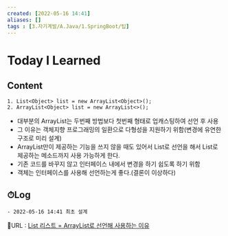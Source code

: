 ```yaml
---
created: [2022-05-16 14:41]
aliases: []
tags : [3.자기계발/A.Java/1.SpringBoot/팁]
---
```


# Today I Learned
## Content

```
1. List<Object> list = new ArrayList<Object>(); 
2. ArrayList<Object> list = new ArrayList<>();
```
- 대부분의 ArrayList는 두번째 방법보다 첫번째 형태로 업캐스팅하여 선언 후 사용
- 그 이유는 객체지향 프로그래밍의 일환으로 다형성을 지원하기 위함(변경에 유연한 구조로 미리 설계)
- ArrayList만이 제공하는 기능을 쓰지 않을 때도 있어서 List로 선언을 해서 List로 제공하는 메소드까지 사용 가능하게 한다.
- 기존 코드를 바꾸지 않고 인터페이스 내에서 변경을 하기 쉽도록 하기 위함
- 객체는 인터페이스를 사용해 선언하는게 좋다.(결론이 이상하다)

## ⏱Log
	- 2022-05-16 14:41 최초 설계


📙URL : [List 리스트 = ArrayList로 선언해 사용하는 이유](https://bibi6666667.tistory.com/m/236#:~:text=List%20list%20%3D%20new,%EB%A1%9C%20%EC%84%A0%EC%96%B8%ED%95%98%EC%97%AC%20%EC%82%AC%EC%9A%A9%EB%90%9C)